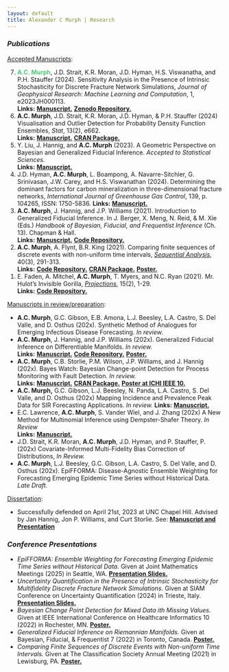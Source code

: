 ```yaml
---
layout: default
title: Alexander C Murph | Research
---
```

<div class="research">

<style>
	.emerald-text {
		color: #50C878;
		}
</style>

<h3><i>Publications</i></h3>
<u>Accepted Manuscripts</u>:
<ol reversed>
  <li>
        <b class="emerald-text">A.C. Murph</b>, J.D. Strait, K.R. Moran, J.D. Hyman, H.S. Viswanatha, and P.H. Stauffer (2024).  Sensitivity Analysis in the Presence of Intrinsic Stochasticity for Discrete Fracture Network Simulations, <i>Journal of Geophysical Research: Machine Learning and Computation</i>, 1, e2023JH000113. <br> <b>Links:</b> <a id="raw-url" href="https://doi.org/10.1029/2023JH000113"><b>Manuscript.</b></a> <a id="raw-url" href="https://zenodo.org/records/12550308"> <b>Zenodo Repository.</b></a>
  </li>
  <li>
        <b>A.C. Murph</b>, J.D. Strait, K.R. Moran, J.D. Hyman, & P.H. Stauffer (2024) Visualisation and Outlier Detection for Probability Density Function Ensembles, <i>Stat</i>, 13(2), e662.<br> <b>Links:</b> <a id="raw-url" href="https://onlinelibrary.wiley.com/doi/10.1002/sta4.662"><b>Manuscript.</b></a> <a id="raw-url" href="https://CRAN.R-project.org/package=DeBoinR"><b>CRAN Package.</b></a>
  </li>
  <li>
      Y. Liu, J. Hannig, and <b>A.C. Murph</b> (2023). A Geometric Perspective on Bayesian and Generalized Fiducial Inference. <i>Accepted to Statistical Sciences.</i> <br> <b>Links:</b> <a id="raw-url" href="https://arxiv.org/abs/2210.05462"><b>Manuscript.</b></a>
  </li>
    <li>
          J.D. Hyman, <b>A.C. Murph</b>, L. Boampong, A. Navarre-Sitchler, G. Srinivasan, J.W. Carey, and H.S. Viswanathan (2024). Determining the dominant factors for carbon mineralization in three-dimensional fracture networks, <i>International Journal of Greenhouse Gas Control</i>, 139, p. 104265, ISSN: 1750-5836. <b>Links:</b> <a id="raw-url" href="https://www.sciencedirect.com/science/article/abs/pii/S1750583624002081?via%3Dihub"><b>Manuscript.</b></a>
    </li>
  <li>
      <b>A.C. Murph</b>, J. Hannig, and J.P. Williams (2021). Introduction to Generalized Fiducial Inference. In J. Berger, X. Meng, N. Reid, & M. Xie (Eds.) <i>Handbook of Bayesian, Fiducial, and Frequentist Inference</i> (Ch. 13).  Chapman & Hall.  <br> <b>Links:</b> <a id="raw-url" href="https://arxiv.org/abs/2302.14598"><b>Manuscript.</b></a> <a id="raw-url" href="https://github.com/sirmurphalot/IntroductionGFI"><b>Code Repository.</b></a>
  </li>
    <li>
      <b>A.C. Murph</b>, A. Flynt, B.R. King (2021). Comparing finite sequences of discrete events with non-uniform time intervals, <i><a id="raw-url" href="https://www.tandfonline.com/doi/full/10.1080/07474946.2021.1940491">Sequential Analysis</a></i>,  40(3), 291-313.  <br> <b>Links:</b> <a id="raw-url" href=" https://github.com/cran/sawnuti"><b>Code Repository.</b></a> <a id="raw-url" href="https://CRAN.R-project.org/package=sawnuti"><b>CRAN Package.</b></a> <a id="raw-url" href="https://raw.githubusercontent.com/sirmurphalot/sirmurphalot.github.io/master/_papers/SAWNUTI_poster_murph2021.pdf"><b>Poster.</b></a>
  </li>
  <li>
          E. Faden, A. Mitchel, <b>A.C. Murph</b>, T. Myers, and N.C. Ryan (2021). Mr. Hulot’s Invisible Gorilla, <i><a id="raw-url" href="https://doi.org/10.3167/proj.2021.150201%20">Projections</a></i>, 15(2), 1-29.  <br> <b>Links:</b> <a id="raw-url" href="https://github.com/sirmurphalot/VisualDisturbances"><b>Code Repository.</b></a>
  </li>
    </ol>
<u>Manuscripts in review/preparation</u>:
<ul>
 <li>
      <b>A.C. Murph</b>, G.C. Gibson, E.B. Amona, L.J. Beesley, L.A. Castro, S. Del Valle, and D. Osthus (202x). Synthetic Method of Analogues for Emerging Infectious Disease Forecasting. <i>In review.</i> <br> 
  </li>
 <li>
      <b>A.C. Murph</b>, J. Hannig, and J.P. Williams (202x). Generalized Fiducial Inference on Differentiable Manifolds. <i>In review.</i> <br> <b>Links:</b> <a id="raw-url" href="https://arxiv.org/abs/2209.15473"><b>Manuscript.</b></a> <a id="raw-url" href="https://github.com/sirmurphalot/GFI_onManifolds"> <b>Code Repository.</b></a> <a id="raw-url" href="https://raw.githubusercontent.com/sirmurphalot/sirmurphalot.github.io/master/_papers/BFF_poster_2022.pdf"><b>Poster.</b></a> 
  </li>
  <li>
        <b>A.C. Murph</b>, C.B. Storlie, P.M. Wilson, J.P. Williams, and J. Hannig (202x).  Bayes Watch: Bayesian Change-point Detection for Process Monitoring with Fault Detection. <i>In review.</i> <br> <b>Links:</b> <a id="raw-url" href="https://arxiv.org/abs/2310.02940"><b>Manuscript.</b></a> <a id="raw-url" href="https://CRAN.R-project.org/package=bayesWatch"><b>CRAN Package.</b></a> <a id="raw-url" href="https://raw.githubusercontent.com/sirmurphalot/sirmurphalot.github.io/master/_papers/IEEE_ICHI_2022_Poster.pdf"><b>Poster at ICHI IEEE 10.</b></a> 
  </li>
  <li>
      <b>A.C. Murph,</b> G.C. Gibson, L.J. Beesley, N. Panda, L.A. Castro, S. Del Valle, and D. Osthus (202x) Mapping Incidence and Prevalence Peak Data for SIR Forecasting Applications. <i>In review.</i> <b>Links:</b> <a id="raw-url" href="https://arxiv.org/abs/2404.15572"><b>Manuscript.</b></a>
  </li>
  <li>
      E.C. Lawrence, <b>A.C. Murph</b>, S. Vander Wiel, and J. Zhang (202x) A New Method for Multinomial Inference using Dempster-Shafer Theory. <i>In Review</i> <br> <b>Links:</b> <a id="raw-url" href="https://arxiv.org/pdf/2410.05512"><b>Manuscript.</b></a>
  </li>
    <li>
          J.D. Strait, K.R. Moran, <b>A.C. Murph</b>, J.D. Hyman, and P. Stauffer, P. (202x) Covariate-Informed Multi-Fidelity Bias Correction of Distributions, <i>In Review.</i>
    </li>
 <li>
      <b>A.C. Murph</b>, L.J. Beesley, G.C. Gibson, L.A. Castro, S. Del Valle, and D. Osthus (202x). EpiFFORMA: Disease-Agnostic Ensemble Weighting for Forecasting Emerging Epidemic Time Series without Historical Data. <i>Late Draft.</i> <br> 
  </li>
</ul>

<u>Dissertation</u>:
<ul>
  <li>
      Successfully defended on April 21st, 2023 at UNC Chapel Hill.  Advised by Jan Hannig, Jon P. Williams, and Curt Storlie.  See: <a id="raw-url" href="https://github.com/sirmurphalot/dissertation"><b>Manuscript and Presentation</b></a>
  </li>
  </ul>

<h3><i>Conference Presentations</i></h3>
<ul>
 <li>
      <i>EpiFFORMA: Ensemble Weighting for Forecasting Emerging Epidemic Time Series without Historical Data. </i>  Given at Joint Mathematics Meetings (2025) in Seattle, WA. <a id="raw-url" href="https://raw.githubusercontent.com/sirmurphalot/sirmurphalot.github.io/master/_presentations/murph_JMM_2025.pdf"><b>Presentation Slides.</b></a>
  </li>
  <li>
      <i>Uncertainty Quantification in the Presence of Intrinsic Stochasticity for Multifidelity Discrete Fracture Network Simulations. </i>  Given at SIAM Conference on Uncertainty Quantification (2024) in Trieste, Italy. <a id="raw-url" href="https://raw.githubusercontent.com/sirmurphalot/sirmurphalot.github.io/master/_presentations/siam_UQ24_murph.pdf"><b>Presentation Slides.</b></a>
  </li>
  <li>
      <i>Bayesian Change Point Detection for Mixed Data ith Missing Values. </i>  Given at IEEE International Conference on Healthcare Informatics 10 (2022) in Rochester, MN. <a id="raw-url" href="https://raw.githubusercontent.com/sirmurphalot/sirmurphalot.github.io/master/_presentations/IEEE_ICHI_2022_Poster.pdf"><b>Poster.</b></a>
  </li>
  <li>
      <i>Generalized Fiducial Inference on Riemannian Manifolds.</i>  Given at Bayesian, Fiducial, & Frequentist 7 (2022) in Toronto, Canada. <a id="raw-url" href="https://raw.githubusercontent.com/sirmurphalot/sirmurphalot.github.io/master/_presentations/BFF_poster_2022.pdf"><b>Poster.</b></a>
  </li>
  <li>
      <i>Comparing Finite Sequences of Discrete Events with Non-uniform Time Intervals. </i> Given at The Classification Society Annual Meeting (2021) in Lewisburg, PA. <a id="raw-url" href="https://raw.githubusercontent.com/sirmurphalot/sirmurphalot.github.io/master/_presentations/SAWNUTI_poster_murph2021.pdf"><b>Poster.</b></a>
  </li>
</ul>


</div>
